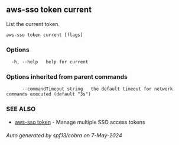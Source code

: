 ## aws-sso token current

List the current token.

```
aws-sso token current [flags]
```

### Options

```
  -h, --help   help for current
```

### Options inherited from parent commands

```
      --commandTimeout string   the default timeout for network commands executed (default "3s")
```

### SEE ALSO

* [aws-sso token](aws-sso_token.md)	 - Manage multiple SSO access tokens

###### Auto generated by spf13/cobra on 7-May-2024
